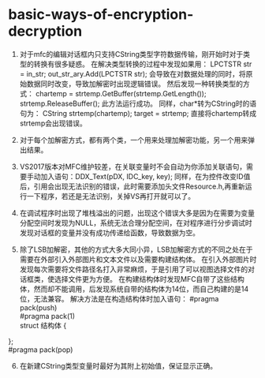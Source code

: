 # basic-ways-of-encryption-decryption
1.	对于mfc的编辑对话框内只支持CString类型字符数据传输，刚开始时对于类型的转换有很多疑惑。
在解决类型转换的过程中发现如果用：
LPCTSTR str =  in_str;
out_str_ary.Add(LPCTSTR str);
会导致在对数据处理的同时，将原始数据同时改变，导致加解密时出现逻辑错误。
然后发现一种转换类型的方式：
chartemp = strtemp.GetBuffer(strtemp.GetLength());
strtemp.ReleaseBuffer();
此方法运行成功。
同样，char*转为CString时的语句为：
CString strtemp(chartemp);
target = strtemp;
直接将chartemp转成strtemp会出现错误。

2.	对于每个加解密方式，都有两个类，一个用来处理加解密功能，另一个用来弹出结果。

3.	VS2017版本对MFC维护较差，在关联变量时不会自动为你添加关联语句，需要手动加入语句：DDX_Text(pDX, IDC_key, key);
同样，在为控件改变ID值后，引用会出现无法识别的错误，此时需要添加头文件Resource.h,再重新运行一下程序，若还是无法识别，关掉VS再打开就可以了。

4.	在调试程序时出现了堆栈溢出的问题，出现这个错误大多是因为在需要为变量分配空间时发现为NULL，系统无法合理分配空间，在对程序进行分步调试时发现对话框的变量并没有成功传递给函数，导致数据为空。

5.	除了LSB加解密，其他的方式大多大同小异，LSB加解密方式的不同之处在于需要在外部引入外部图片和文本文件以及需要构建结构体。
在引入外部图片时发现每次需要将文件路径名打入非常麻烦，于是引用了可以视图选择文件的对话框类，使选择文件更为方便。
在构建结构体时发现MFC自带了这些结构体，然而却不能调用，后发现系统自带的结构体为14位，而自己构建的是14位，无法兼容。
解决方法是在构造结构体时加入语句：
#pragma   pack(push)  
#pragma   pack(1)  
struct 结构体
{
	 
};                           
#pragma     pack(pop)   

6.	在新建CString类型变量时最好为其附上初始值，保证显示正确。
